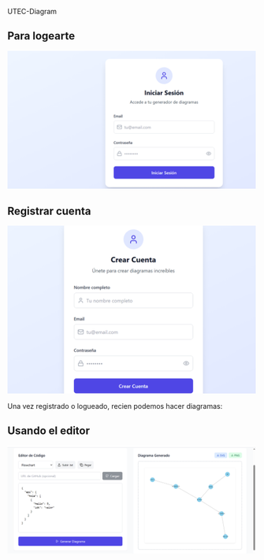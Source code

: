 UTEC-Diagram

## Para logearte

![alt text](image.png)

## Registrar cuenta

![alt text](image-1.png)

Una vez registrado o logueado, recien podemos hacer diagramas:

## Usando el editor

![alt text](image-2.png)